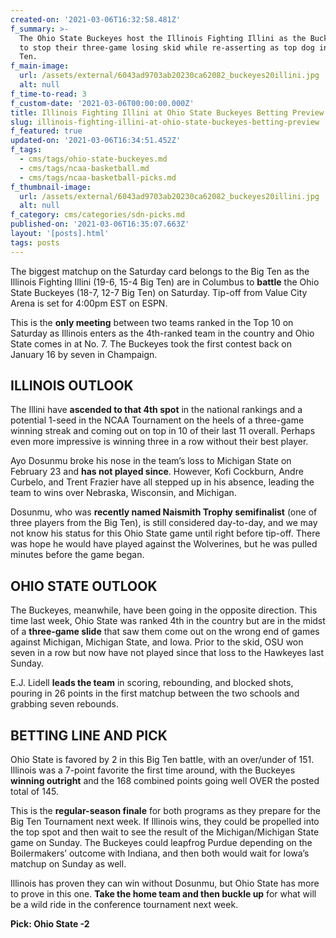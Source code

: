 ```yaml
---
created-on: '2021-03-06T16:32:58.481Z'
f_summary: >-
  The Ohio State Buckeyes host the Illinois Fighting Illini as the Buckeyes try
  to stop their three-game losing skid while re-asserting as top dog in the Big
  Ten. 
f_main-image:
  url: /assets/external/6043ad9703ab20230ca62082_buckeyes20illini.jpg
  alt: null
f_time-to-read: 3
f_custom-date: '2021-03-06T00:00:00.000Z'
title: Illinois Fighting Illini at Ohio State Buckeyes Betting Preview
slug: illinois-fighting-illini-at-ohio-state-buckeyes-betting-preview
f_featured: true
updated-on: '2021-03-06T16:34:51.452Z'
f_tags:
  - cms/tags/ohio-state-buckeyes.md
  - cms/tags/ncaa-basketball.md
  - cms/tags/ncaa-basketball-picks.md
f_thumbnail-image:
  url: /assets/external/6043ad9703ab20230ca62082_buckeyes20illini.jpg
  alt: null
f_category: cms/categories/sdn-picks.md
published-on: '2021-03-06T16:35:07.663Z'
layout: '[posts].html'
tags: posts
---
```


The biggest matchup on the Saturday card belongs to the Big Ten as the Illinois Fighting Illini (19-6, 15-4 Big Ten) are in Columbus to **battle** the Ohio State Buckeyes (18-7, 12-7 Big Ten) on Saturday. Tip-off from Value City Arena is set for 4:00pm EST on ESPN.

This is the **only meeting** between two teams ranked in the Top 10 on Saturday as Illinois enters as the 4th-ranked team in the country and Ohio State comes in at No. 7. The Buckeyes took the first contest back on January 16 by seven in Champaign.

ILLINOIS OUTLOOK
----------------

The Illini have **ascended to that 4th spot** in the national rankings and a potential 1-seed in the NCAA Tournament on the heels of a three-game winning streak and coming out on top in 10 of their last 11 overall. Perhaps even more impressive is winning three in a row without their best player.

Ayo Dosunmu broke his nose in the team’s loss to Michigan State on February 23 and **has not played since**. However, Kofi Cockburn, Andre Curbelo, and Trent Frazier have all stepped up in his absence, leading the team to wins over Nebraska, Wisconsin, and Michigan.

Dosunmu, who was **recently named Naismith Trophy semifinalist** (one of three players from the Big Ten), is still considered day-to-day, and we may not know his status for this Ohio State game until right before tip-off. There was hope he would have played against the Wolverines, but he was pulled minutes before the game began.

OHIO STATE OUTLOOK
------------------

The Buckeyes, meanwhile, have been going in the opposite direction. This time last week, Ohio State was ranked 4th in the country but are in the midst of a **three-game slide** that saw them come out on the wrong end of games against Michigan, Michigan State, and Iowa. Prior to the skid, OSU won seven in a row but now have not played since that loss to the Hawkeyes last Sunday.

E.J. Lidell **leads the team** in scoring, rebounding, and blocked shots, pouring in 26 points in the first matchup between the two schools and grabbing seven rebounds.

BETTING LINE AND PICK
---------------------

Ohio State is favored by 2 in this Big Ten battle, with an over/under of 151. Illinois was a 7-point favorite the first time around, with the Buckeyes **winning outright** and the 168 combined points going well OVER the posted total of 145.

This is the **regular-season finale** for both programs as they prepare for the Big Ten Tournament next week. If Illinois wins, they could be propelled into the top spot and then wait to see the result of the Michigan/Michigan State game on Sunday. The Buckeyes could leapfrog Purdue depending on the Boilermakers’ outcome with Indiana, and then both would wait for Iowa’s matchup on Sunday as well.

Illinois has proven they can win without Dosunmu, but Ohio State has more to prove in this one. **Take the home team and then buckle up** for what will be a wild ride in the conference tournament next week.

**Pick: Ohio State -2**

‍
